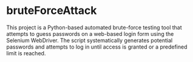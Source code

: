 # bruteForceAttack
This project is a Python-based automated brute-force testing tool that attempts to guess passwords on a web-based login form using the Selenium WebDriver. The script systematically generates potential passwords and attempts to log in until access is granted or a predefined limit is reached.

